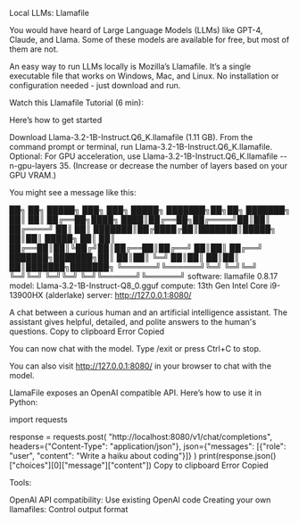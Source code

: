 Local LLMs: Llamafile

You would have heard of Large Language Models (LLMs) like GPT-4, Claude, and Llama. Some of these models are available for free, but most of them are not.

An easy way to run LLMs locally is Mozilla’s Llamafile. It’s a single executable file that works on Windows, Mac, and Linux. No installation or configuration needed - just download and run.

Watch this Llamafile Tutorial (6 min):

Here’s how to get started

Download Llama-3.2-1B-Instruct.Q6_K.llamafile (1.11 GB).
From the command prompt or terminal, run Llama-3.2-1B-Instruct.Q6_K.llamafile.
Optional: For GPU acceleration, use Llama-3.2-1B-Instruct.Q6_K.llamafile --n-gpu-layers 35. (Increase or decrease the number of layers based on your GPU VRAM.)

You might see a message like this:

██╗     ██╗      █████╗ ███╗   ███╗ █████╗ ███████╗██╗██╗     ███████╗
██║     ██║     ██╔══██╗████╗ ████║██╔══██╗██╔════╝██║██║     ██╔════╝
██║     ██║     ███████║██╔████╔██║███████║█████╗  ██║██║     █████╗
██║     ██║     ██╔══██║██║╚██╔╝██║██╔══██║██╔══╝  ██║██║     ██╔══╝
███████╗███████╗██║  ██║██║ ╚═╝ ██║██║  ██║██║     ██║███████╗███████╗
╚══════╝╚══════╝╚═╝  ╚═╝╚═╝     ╚═╝╚═╝  ╚═╝╚═╝     ╚═╝╚══════╝╚══════╝
software: llamafile 0.8.17
model:    Llama-3.2-1B-Instruct-Q8_0.gguf
compute:  13th Gen Intel Core i9-13900HX (alderlake)
server:   http://127.0.0.1:8080/

A chat between a curious human and an artificial intelligence assistant. The assistant gives helpful, detailed, and polite answers to the human's questions.
Copy to clipboard
Error
Copied

You can now chat with the model. Type /exit or press Ctrl+C to stop.

You can also visit http://127.0.0.1:8080/ in your browser to chat with the model.

LlamaFile exposes an OpenAI compatible API. Here’s how to use it in Python:

import requests

response = requests.post(
    "http://localhost:8080/v1/chat/completions",
    headers={"Content-Type": "application/json"},
    json={"messages": [{"role": "user", "content": "Write a haiku about coding"}]}
)
print(response.json()["choices"][0]["message"]["content"])
Copy to clipboard
Error
Copied

Tools:

OpenAI API compatibility: Use existing OpenAI code
Creating your own llamafiles: Control output format